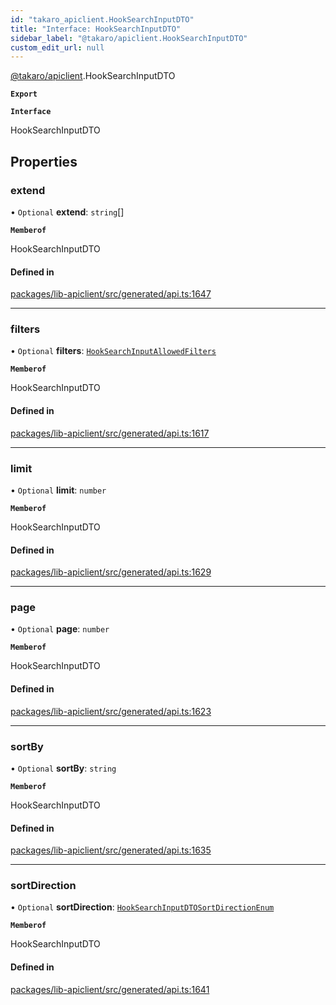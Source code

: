 ```yaml
---
id: "takaro_apiclient.HookSearchInputDTO"
title: "Interface: HookSearchInputDTO"
sidebar_label: "@takaro/apiclient.HookSearchInputDTO"
custom_edit_url: null
---
```


[@takaro/apiclient](../modules/takaro_apiclient.md).HookSearchInputDTO

**`Export`**

**`Interface`**

HookSearchInputDTO

## Properties

### extend

• `Optional` **extend**: `string`[]

**`Memberof`**

HookSearchInputDTO

#### Defined in

[packages/lib-apiclient/src/generated/api.ts:1647](https://github.com/niekcandaele/Takaro/blob/91fb19b/packages/lib-apiclient/src/generated/api.ts#L1647)

___

### filters

• `Optional` **filters**: [`HookSearchInputAllowedFilters`](takaro_apiclient.HookSearchInputAllowedFilters.md)

**`Memberof`**

HookSearchInputDTO

#### Defined in

[packages/lib-apiclient/src/generated/api.ts:1617](https://github.com/niekcandaele/Takaro/blob/91fb19b/packages/lib-apiclient/src/generated/api.ts#L1617)

___

### limit

• `Optional` **limit**: `number`

**`Memberof`**

HookSearchInputDTO

#### Defined in

[packages/lib-apiclient/src/generated/api.ts:1629](https://github.com/niekcandaele/Takaro/blob/91fb19b/packages/lib-apiclient/src/generated/api.ts#L1629)

___

### page

• `Optional` **page**: `number`

**`Memberof`**

HookSearchInputDTO

#### Defined in

[packages/lib-apiclient/src/generated/api.ts:1623](https://github.com/niekcandaele/Takaro/blob/91fb19b/packages/lib-apiclient/src/generated/api.ts#L1623)

___

### sortBy

• `Optional` **sortBy**: `string`

**`Memberof`**

HookSearchInputDTO

#### Defined in

[packages/lib-apiclient/src/generated/api.ts:1635](https://github.com/niekcandaele/Takaro/blob/91fb19b/packages/lib-apiclient/src/generated/api.ts#L1635)

___

### sortDirection

• `Optional` **sortDirection**: [`HookSearchInputDTOSortDirectionEnum`](../modules/takaro_apiclient.md#hooksearchinputdtosortdirectionenum-1)

**`Memberof`**

HookSearchInputDTO

#### Defined in

[packages/lib-apiclient/src/generated/api.ts:1641](https://github.com/niekcandaele/Takaro/blob/91fb19b/packages/lib-apiclient/src/generated/api.ts#L1641)
